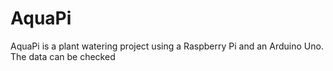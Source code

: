 # AquaPi
AquaPi is a plant watering project using a Raspberry Pi and an Arduino Uno. The data can be checked
